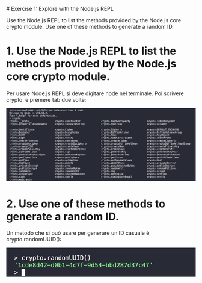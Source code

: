 # Exercise 1: Explore with the Node.js REPL

Use the Node.js REPL to list the methods provided by the Node.js core crypto module.
Use one of these methods to generate a random ID.

# 1. Use the Node.js REPL to list the methods provided by the Node.js core crypto module.

Per usare Node.js REPL si deve digitare node nel terminale.
Poi scrivere crypto. e premere tab due volte:

![Alt text](<crypto methods.png>)

# 2. Use one of these methods to generate a random ID.

Un metodo che si può usare per generare un ID casuale è crypto.randomUUID():

![Alt text](<crypto randomUUID.png>)
